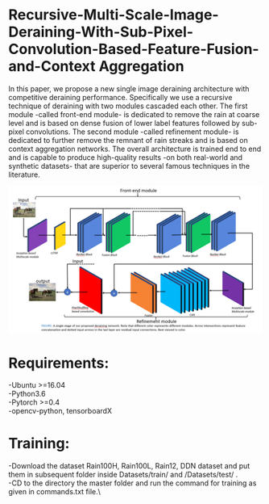 # Recursive-Multi-Scale-Image-Deraining-With-Sub-Pixel-Convolution-Based-Feature-Fusion-and-Context Aggregation
In this paper, we propose a new single image deraining architecture with competitive deraining performance. Specifically we use a recursive technique of deraining with two modules cascaded each other. The first module -called front-end module- is dedicated to remove the rain at coarse level and is based on dense fusion of lower label features followed by sub-pixel convolutions. The second module -called refinement module- is dedicated to further remove the remnant of rain streaks and is based on context aggregation networks. The overall architecture is trained end to end and is capable to produce high-quality results -on both real-world and synthetic datasets- that are superior to several famous techniques in the literature.

<img src = "/Graphical_Abstract/Graphical_abstract.PNG" >

# Requirements:
  -Ubuntu >=16.04\
  -Python3.6\
  -Pytorch >=0.4\
  -opencv-python, tensorboardX
# Training:
  -Download the dataset Rain100H, Rain100L, Rain12, DDN dataset and put them in subsequent folder inside Datasets/train/ and /Datasets/test/ .\
  -CD to the directory the master folder and run the command for training as given in commands.txt file.\
